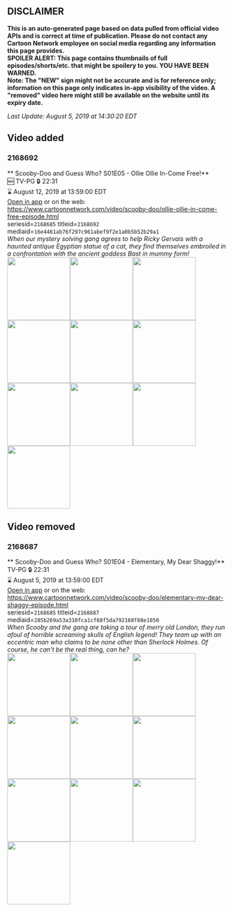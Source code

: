 ## DISCLAIMER
**This is an auto-generated page based on data pulled from official video APIs and is correct at time of publication. Please do not contact any Cartoon Network employee on social media regarding any information this page provides.**  
**SPOILER ALERT: This page contains thumbnails of full episodes/shorts/etc. that might be spoilery to you. YOU HAVE BEEN WARNED.**  
**Note: The "NEW" sign might not be accurate and is for reference only; information on this page only indicates in-app visibility of the video. A "removed" video here might still be available on the website until its expiry date.**  

_Last Update: August 5, 2019 at 14:30:20 EDT_
## Video added
### 2168692
** Scooby-Doo and Guess Who? S01E05 - Ollie Ollie In-Come Free!**  
🆕 TV-PG 🔒 22:31  
⌛ August 12, 2019 at 13:59:00 EDT  
[Open in app](https://tinyurl.com/y3mzk6aa) or on the web: https://www.cartoonnetwork.com/video/scooby-doo/ollie-ollie-in-come-free-episode.html  
seriesid=`2168685` titleid=`2168692` mediaid=`16e4461ab76f297c961abef9f2e1a0b5b52b29a1`  
_When our mystery solving gang agrees to help Ricky Gervais with a haunted antique Egyptian statue of a cat, they find themselves embroiled in a confrontation with the ancient goddess Bast in mummy form!_  
<a href="https://s3.amazonaws.com/cartoonorchestrator/2168692_001_1280x720.jpg"><img src="https://s3.amazonaws.com/cartoonorchestrator/2168692_001_640x360.jpg" height="144px" /></a><a href="https://s3.amazonaws.com/cartoonorchestrator/2168692_002_1280x720.jpg"><img src="https://s3.amazonaws.com/cartoonorchestrator/2168692_002_640x360.jpg" height="144px" /></a><a href="https://s3.amazonaws.com/cartoonorchestrator/2168692_003_1280x720.jpg"><img src="https://s3.amazonaws.com/cartoonorchestrator/2168692_003_640x360.jpg" height="144px" /></a><a href="https://s3.amazonaws.com/cartoonorchestrator/2168692_004_1280x720.jpg"><img src="https://s3.amazonaws.com/cartoonorchestrator/2168692_004_640x360.jpg" height="144px" /></a><a href="https://s3.amazonaws.com/cartoonorchestrator/2168692_005_1280x720.jpg"><img src="https://s3.amazonaws.com/cartoonorchestrator/2168692_005_640x360.jpg" height="144px" /></a><a href="https://s3.amazonaws.com/cartoonorchestrator/2168692_006_1280x720.jpg"><img src="https://s3.amazonaws.com/cartoonorchestrator/2168692_006_640x360.jpg" height="144px" /></a><a href="https://s3.amazonaws.com/cartoonorchestrator/2168692_007_1280x720.jpg"><img src="https://s3.amazonaws.com/cartoonorchestrator/2168692_007_640x360.jpg" height="144px" /></a><a href="https://s3.amazonaws.com/cartoonorchestrator/2168692_008_1280x720.jpg"><img src="https://s3.amazonaws.com/cartoonorchestrator/2168692_008_640x360.jpg" height="144px" /></a><a href="https://s3.amazonaws.com/cartoonorchestrator/2168692_009_1280x720.jpg"><img src="https://s3.amazonaws.com/cartoonorchestrator/2168692_009_640x360.jpg" height="144px" /></a><a href="https://s3.amazonaws.com/cartoonorchestrator/2168692_010_1280x720.jpg"><img src="https://s3.amazonaws.com/cartoonorchestrator/2168692_010_640x360.jpg" height="144px" /></a>
## Video removed
### 2168687
** Scooby-Doo and Guess Who? S01E04 - Elementary, My Dear Shaggy!**  
TV-PG 🔒 22:31  
⌛ August 5, 2019 at 13:59:00 EDT  
[Open in app](https://tinyurl.com/yyrfrsov) or on the web: https://www.cartoonnetwork.com/video/scooby-doo/elementary-my-dear-shaggy-episode.html  
seriesid=`2168685` titleid=`2168687` mediaid=`285b269a53a310fca1cf68f5da792168f88e1050`  
_When Scooby and the gang are taking a tour of merry old London, they run afoul of horrible screaming skulls of English legend! They team up with an eccentric man who claims to be none other than Sherlock Holmes. Of course, he can't be the real thing, can he?_  
<a href="https://s3.amazonaws.com/cartoonorchestrator/2168687_001_1280x720.jpg"><img src="https://s3.amazonaws.com/cartoonorchestrator/2168687_001_640x360.jpg" height="144px" /></a><a href="https://s3.amazonaws.com/cartoonorchestrator/2168687_002_1280x720.jpg"><img src="https://s3.amazonaws.com/cartoonorchestrator/2168687_002_640x360.jpg" height="144px" /></a><a href="https://s3.amazonaws.com/cartoonorchestrator/2168687_003_1280x720.jpg"><img src="https://s3.amazonaws.com/cartoonorchestrator/2168687_003_640x360.jpg" height="144px" /></a><a href="https://s3.amazonaws.com/cartoonorchestrator/2168687_004_1280x720.jpg"><img src="https://s3.amazonaws.com/cartoonorchestrator/2168687_004_640x360.jpg" height="144px" /></a><a href="https://s3.amazonaws.com/cartoonorchestrator/2168687_005_1280x720.jpg"><img src="https://s3.amazonaws.com/cartoonorchestrator/2168687_005_640x360.jpg" height="144px" /></a><a href="https://s3.amazonaws.com/cartoonorchestrator/2168687_006_1280x720.jpg"><img src="https://s3.amazonaws.com/cartoonorchestrator/2168687_006_640x360.jpg" height="144px" /></a><a href="https://s3.amazonaws.com/cartoonorchestrator/2168687_007_1280x720.jpg"><img src="https://s3.amazonaws.com/cartoonorchestrator/2168687_007_640x360.jpg" height="144px" /></a><a href="https://s3.amazonaws.com/cartoonorchestrator/2168687_008_1280x720.jpg"><img src="https://s3.amazonaws.com/cartoonorchestrator/2168687_008_640x360.jpg" height="144px" /></a><a href="https://s3.amazonaws.com/cartoonorchestrator/2168687_009_1280x720.jpg"><img src="https://s3.amazonaws.com/cartoonorchestrator/2168687_009_640x360.jpg" height="144px" /></a><a href="https://s3.amazonaws.com/cartoonorchestrator/2168687_010_1280x720.jpg"><img src="https://s3.amazonaws.com/cartoonorchestrator/2168687_010_640x360.jpg" height="144px" /></a>
